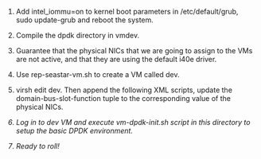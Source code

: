 1. Add intel_iommu=on to kernel boot parameters in /etc/default/grub, sudo update-grub and reboot the system.

2. Compile the dpdk directory in vmdev.

3. Guarantee that the physical NICs that we are going to assign to the VMs are not active, and that they are using the default i40e driver.

4. Use rep-seastar-vm.sh to create a VM called dev.

5. virsh edit dev. Then append the following XML scripts, update the domain-bus-slot-function tuple to the corresponding value of the physical NICs.

<hostdev mode='subsystem' type='pci' managed='yes'>
  <source>
    <address domain='0x0000' bus='0x05' slot='0x00' function='0x0'/>
  </source>
</hostdev>


6. Log in to dev VM and execute vm-dpdk-init.sh script in this directory to setup the basic DPDK environment.

7. Ready to roll!
